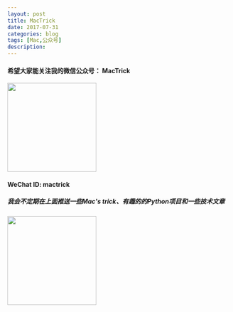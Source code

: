 ```yaml
---
layout: post
title: MacTrick
date: 2017-07-31
categories: blog
tags: [Mac,公众号]
description: 
---
```


<h4>希望大家能关注我的微信公众号： MacTrick</h4>
<img src="http://nzr2ybsda.qnssl.com/images/74643/Frdo8wVUcVDbO-GtiYb_apUJw5Lm.png?imageMogr2/strip/thumbnail/!200x200r/gravity/Center/crop/200x200/format/png" height="200" width="200">
<h4>WeChat ID: mactrick</h4>
<h5>我会不定期在上面推送一些Mac's trick、有趣的的Python项目和一些技术文章</h5>
<img src="http://nzr2ybsda.qnssl.com/images/74643/FsZh31fBsb1sgfy-wPT-4z14BCSy.jpg?imageMogr2/strip/thumbnail/!200x200r/gravity/Center/crop/200x200/interlace/1/format/jpeg" height="200" width="200">
